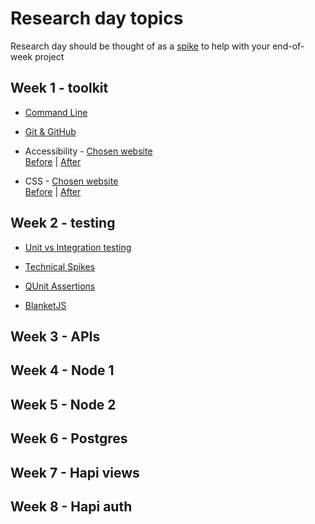 # Research day topics
Research day should be thought of as a [spike](http://www.extremeprogramming.org/rules/spike.html) to help with your end-of-week project

## Week 1 - toolkit
+ [Command Line](./week-1/customizing-command-line.md)

+ [Git & GitHub](nice-link-here)

+ Accessibility - [Chosen website](nice-link-here)  
[Before](nice-link-here) | [After](nice-link-here)

+ CSS - [Chosen website](https://majakudlicka.github.io/)  
[Before](https://majakudlicka.github.io/) | [After](http://codepen.io/majakudlicka/pen/ZBGZxV?editors=1100)

## Week 2 - testing

+ [Unit vs Integration testing](nice-link-here)

+ [Technical Spikes](nice-link-here)

+ [QUnit Assertions](nice-link-here)

+ [BlanketJS](nice-link-here)

## Week 3 - APIs

## Week 4 - Node 1

## Week 5 - Node 2

## Week 6 - Postgres

## Week 7 - Hapi views

## Week 8 - Hapi auth
